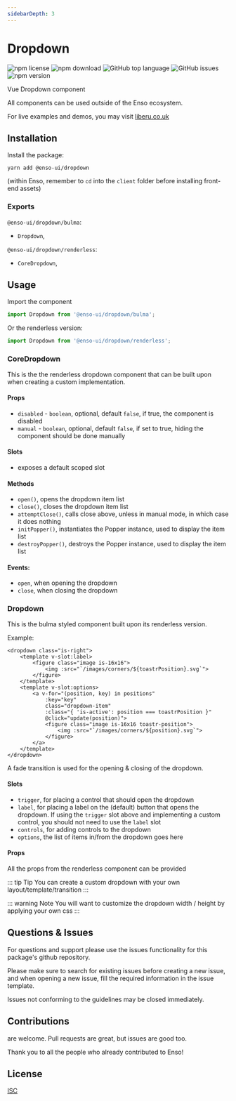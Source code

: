 ```yaml
---
sidebarDepth: 3
---
```


# Dropdown

![npm license](https://img.shields.io/npm/l/@enso-ui/dropdown.svg) 
![npm download](https://img.shields.io/npm/dm/@enso-ui/dropdown.svg) 
![GitHub top language](https://img.shields.io/github/languages/top/enso-ui/dropdown.svg) 
![GitHub issues](https://img.shields.io/github/issues/enso-ui/dropdown.svg) 
![npm version](https://img.shields.io/npm/v/@enso-ui/dropdown.svg) 

Vue Dropdown component

All components can be used outside of the Enso ecosystem.

For live examples and demos, you may visit [liberu.co.uk](https://www.liberu.co.uk)

## Installation

Install the package:
```
yarn add @enso-ui/dropdown
```

(within Enso, remember to `cd` into the `client` folder before installing front-end assets)

### Exports

`@enso-ui/dropdown/bulma`:
- `Dropdown`,

`@enso-ui/dropdown/renderless`:
- `CoreDropdown`,


## Usage

Import the component
```js
import Dropdown from '@enso-ui/dropdown/bulma';
```

Or the renderless version:
```js
import Dropdown from '@enso-ui/dropdown/renderless';
```

### CoreDropdown

This is the the renderless dropdown component that can be built upon when creating a custom implementation.

#### Props
- `disabled` - `boolean`, optional, default `false`, if true, the component is disabled
- `manual` - `boolean`, optional, default `false`, if set to true, hiding the component should be done manually

#### Slots
- exposes a default scoped slot
 
#### Methods
- `open()`, opens the dropdown item list
- `close()`, closes the dropdown item list
- `attemptClose()`, calls close above, unless in manual mode, in which case it does nothing
- `initPopper()`, instantiates the Popper instance, used to display the item list 
- `destroyPopper()`, destroys the Popper instance, used to display the item list 

#### Events:
- `open`, when opening the dropdown
- `close`, when closing the dropdown

### Dropdown

This is the bulma styled component built upon its renderless version.

Example:
```vue
<dropdown class="is-right">
    <template v-slot:label>
        <figure class="image is-16x16">
            <img :src="`/images/corners/${toastrPosition}.svg`">
        </figure>
    </template>
    <template v-slot:options>
        <a v-for="(position, key) in positions"
            :key="key"
            class="dropdown-item"
            :class="{ 'is-active': position === toastrPosition }"
            @click="update(position)">
            <figure class="image is-16x16 toastr-position">
                <img :src="`/images/corners/${position}.svg`">
            </figure>
        </a>
    </template>
</dropdown>
```

A fade transition is used for the opening & closing of the dropdown.

#### Slots
- `trigger`, for placing a control that should open the dropdown
- `label`, for placing a label on the (default) button that opens the dropdown. 
If using the `trigger` slot above and implementing a custom control, you should not need to use the `label` slot 
- `controls`, for adding controls to the dropdown
- `options`, the list of items in/from the dropdown goes here

#### Props

All the props from the renderless component can be provided

::: tip Tip
You can create a custom dropdown with your own layout/template/transition
:::

::: warning Note
You will want to customize the dropdown width / height by applying your own css
:::

## Questions & Issues

For questions and support please use the issues functionality
for this package's github repository.

Please make sure to search for existing issues before creating a new issue,
and when opening a new issue, fill the required information in the issue template.

Issues not conforming to the guidelines may be closed immediately.

## Contributions

are welcome. Pull requests are great, but issues are good too.

Thank you to all the people who already contributed to Enso!

## License

[ISC](https://opensource.org/licenses/ISC)
